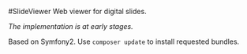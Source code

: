 #SlideViewer
Web viewer for digital slides.

_The implementation is at early stages._

Based on Symfony2. Use `composer update` to install requested bundles.
